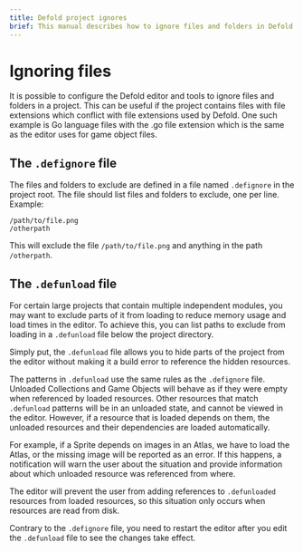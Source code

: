 ```yaml
---
title: Defold project ignores
brief: This manual describes how to ignore files and folders in Defold.
---
```


# Ignoring files

It is possible to configure the Defold editor and tools to ignore files and folders in a project. This can be useful if the project contains files with file extensions which conflict with file extensions used by Defold. One such example is Go language files with the .go file extension which is the same as the editor uses for game object files.

## The `.defignore` file
The files and folders to exclude are defined in a file named `.defignore` in the project root. The file should list files and folders to exclude, one per line. Example:

```
/path/to/file.png
/otherpath
```

This will exclude the file `/path/to/file.png` and anything in the path `/otherpath`.

## The `.defunload` file

For certain large projects that contain multiple independent modules, you may want to exclude parts of it from loading to reduce memory usage and load times in the editor. To achieve this, you can list paths to exclude from loading in a `.defunload` file below the project directory.

Simply put, the `.defunload` file allows you to hide parts of the project from the editor without making it a build error to reference the hidden resources.

The patterns in `.defunload` use the same rules as the `.defignore` file. Unloaded Collections and Game Objects will behave as if they were empty when referenced by loaded resources. Other resources that match `.defunload` patterns will be in an unloaded state, and cannot be viewed in the editor. However, if a resource that is loaded depends on them, the unloaded resources and their dependencies are loaded automatically.

For example, if a Sprite depends on images in an Atlas, we have to load the Atlas, or the missing image will be reported as an error. If this happens, a notification will warn the user about the situation and provide information about which unloaded resource was referenced from where.

The editor will prevent the user from adding references to `.defunloaded` resources from loaded resources, so this situation only occurs when resources are read from disk.

Contrary to the `.defignore` file, you need to restart the editor after you edit the `.defunload` file to see the changes take effect.
